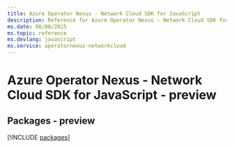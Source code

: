 ```yaml
---
title: Azure Operator Nexus - Network Cloud SDK for JavaScript
description: Reference for Azure Operator Nexus - Network Cloud SDK for JavaScript
ms.date: 08/08/2025
ms.topic: reference
ms.devlang: javascript
ms.service: operatornexus-networkcloud
---
```

# Azure Operator Nexus - Network Cloud SDK for JavaScript - preview
## Packages - preview
[!INCLUDE [packages](operator-nexus---network-cloud-index.md)]